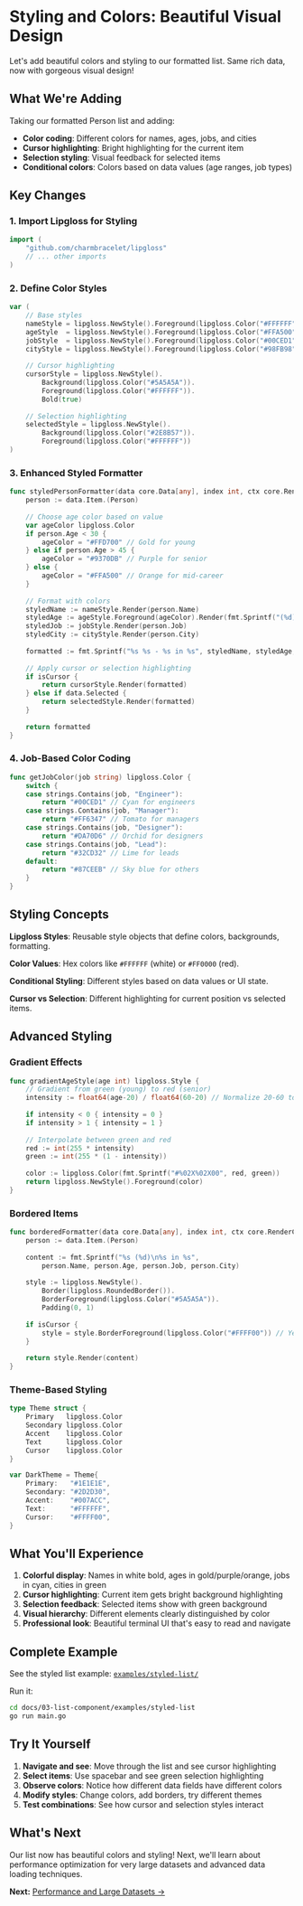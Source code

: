 # Styling and Colors: Beautiful Visual Design

Let's add beautiful colors and styling to our formatted list. Same rich data, now with gorgeous visual design!

## What We're Adding

Taking our formatted Person list and adding:
- **Color coding**: Different colors for names, ages, jobs, and cities
- **Cursor highlighting**: Bright highlighting for the current item
- **Selection styling**: Visual feedback for selected items
- **Conditional colors**: Colors based on data values (age ranges, job types)

## Key Changes

### 1. Import Lipgloss for Styling
```go
import (
	"github.com/charmbracelet/lipgloss"
	// ... other imports
)
```

### 2. Define Color Styles
```go
var (
	// Base styles
	nameStyle = lipgloss.NewStyle().Foreground(lipgloss.Color("#FFFFFF")).Bold(true)
	ageStyle  = lipgloss.NewStyle().Foreground(lipgloss.Color("#FFA500"))
	jobStyle  = lipgloss.NewStyle().Foreground(lipgloss.Color("#00CED1")).Italic(true)
	cityStyle = lipgloss.NewStyle().Foreground(lipgloss.Color("#98FB98"))
	
	// Cursor highlighting
	cursorStyle = lipgloss.NewStyle().
		Background(lipgloss.Color("#5A5A5A")).
		Foreground(lipgloss.Color("#FFFFFF")).
		Bold(true)
	
	// Selection highlighting
	selectedStyle = lipgloss.NewStyle().
		Background(lipgloss.Color("#2E8B57")).
		Foreground(lipgloss.Color("#FFFFFF"))
)
```

### 3. Enhanced Styled Formatter
```go
func styledPersonFormatter(data core.Data[any], index int, ctx core.RenderContext, isCursor, isTopThreshold, isBottomThreshold bool) string {
	person := data.Item.(Person)
	
	// Choose age color based on value
	var ageColor lipgloss.Color
	if person.Age < 30 {
		ageColor = "#FFD700" // Gold for young
	} else if person.Age > 45 {
		ageColor = "#9370DB" // Purple for senior
	} else {
		ageColor = "#FFA500" // Orange for mid-career
	}
	
	// Format with colors
	styledName := nameStyle.Render(person.Name)
	styledAge := ageStyle.Foreground(ageColor).Render(fmt.Sprintf("(%d)", person.Age))
	styledJob := jobStyle.Render(person.Job)
	styledCity := cityStyle.Render(person.City)
	
	formatted := fmt.Sprintf("%s %s - %s in %s", styledName, styledAge, styledJob, styledCity)
	
	// Apply cursor or selection highlighting
	if isCursor {
		return cursorStyle.Render(formatted)
	} else if data.Selected {
		return selectedStyle.Render(formatted)
	}
	
	return formatted
}
```

### 4. Job-Based Color Coding
```go
func getJobColor(job string) lipgloss.Color {
	switch {
	case strings.Contains(job, "Engineer"):
		return "#00CED1" // Cyan for engineers
	case strings.Contains(job, "Manager"):
		return "#FF6347" // Tomato for managers
	case strings.Contains(job, "Designer"):
		return "#DA70D6" // Orchid for designers
	case strings.Contains(job, "Lead"):
		return "#32CD32" // Lime for leads
	default:
		return "#87CEEB" // Sky blue for others
	}
}
```

## Styling Concepts

**Lipgloss Styles**: Reusable style objects that define colors, backgrounds, formatting.

**Color Values**: Hex colors like `#FFFFFF` (white) or `#FF0000` (red).

**Conditional Styling**: Different styles based on data values or UI state.

**Cursor vs Selection**: Different highlighting for current position vs selected items.

## Advanced Styling

### Gradient Effects
```go
func gradientAgeStyle(age int) lipgloss.Style {
	// Gradient from green (young) to red (senior)
	intensity := float64(age-20) / float64(60-20) // Normalize 20-60 to 0-1
	
	if intensity < 0 { intensity = 0 }
	if intensity > 1 { intensity = 1 }
	
	// Interpolate between green and red
	red := int(255 * intensity)
	green := int(255 * (1 - intensity))
	
	color := lipgloss.Color(fmt.Sprintf("#%02X%02X00", red, green))
	return lipgloss.NewStyle().Foreground(color)
}
```

### Bordered Items
```go
func borderedFormatter(data core.Data[any], index int, ctx core.RenderContext, isCursor, isTopThreshold, isBottomThreshold bool) string {
	person := data.Item.(Person)
	
	content := fmt.Sprintf("%s (%d)\n%s in %s", 
		person.Name, person.Age, person.Job, person.City)
	
	style := lipgloss.NewStyle().
		Border(lipgloss.RoundedBorder()).
		BorderForeground(lipgloss.Color("#5A5A5A")).
		Padding(0, 1)
	
	if isCursor {
		style = style.BorderForeground(lipgloss.Color("#FFFF00")) // Yellow border for cursor
	}
	
	return style.Render(content)
}
```

### Theme-Based Styling
```go
type Theme struct {
	Primary   lipgloss.Color
	Secondary lipgloss.Color
	Accent    lipgloss.Color
	Text      lipgloss.Color
	Cursor    lipgloss.Color
}

var DarkTheme = Theme{
	Primary:   "#1E1E1E",
	Secondary: "#2D2D30",
	Accent:    "#007ACC",
	Text:      "#FFFFFF",
	Cursor:    "#FFFF00",
}
```

## What You'll Experience

1. **Colorful display**: Names in white bold, ages in gold/purple/orange, jobs in cyan, cities in green
2. **Cursor highlighting**: Current item gets bright background highlighting
3. **Selection feedback**: Selected items show with green background
4. **Visual hierarchy**: Different elements clearly distinguished by color
5. **Professional look**: Beautiful terminal UI that's easy to read and navigate

## Complete Example

See the styled list example: [`examples/styled-list/`](examples/styled-list/)

Run it:
```bash
cd docs/03-list-component/examples/styled-list
go run main.go
```

## Try It Yourself

1. **Navigate and see**: Move through the list and see cursor highlighting
2. **Select items**: Use spacebar and see green selection highlighting
3. **Observe colors**: Notice how different data fields have different colors
4. **Modify styles**: Change colors, add borders, try different themes
5. **Test combinations**: See how cursor and selection styles interact

## What's Next

Our list now has beautiful colors and styling! Next, we'll learn about performance optimization for very large datasets and advanced data loading techniques.

**Next:** [Performance and Large Datasets →](07-performance-large-datasets.md) 